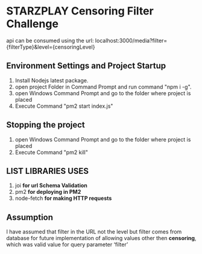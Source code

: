 # STARZPLAY Censoring Filter Challenge

api can be consumed using the   url: localhost:3000/media?filter={filterType}&level={censoringLevel}


## Environment Settings and Project Startup

1) Install Nodejs latest package.
2) open project Folder in Command Prompt and run command "npm i -g".
3) open Windows  Command Prompt and go to the folder where project is placed
4) Execute Command "pm2 start index.js"



## Stopping the project

1) open Windows  Command Prompt and go to the folder where project is placed
2) Execute Command "pm2 kill"

## LIST LIBRARIES USES
1) joi     **for url Schema Validation**
2) pm2 **for deploying in PM2**
3) node-fetch **for making HTTP requests**

## Assumption 

I have assumed that filter in the URL not the level but filter comes from database for future implementation of allowing values other then **censoring**, which was valid value for query parameter ‘filter’
